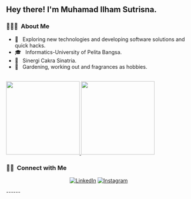 <h2> Hey there! I'm Muhamad Ilham Sutrisna.</h2>

<h3> 👨🏻‍💻 &nbsp;About Me </h3>

- 🤔 &nbsp; Exploring new technologies and developing software solutions and quick hacks.
- 🎓 &nbsp; Informatics-University of Pelita Bangsa.
- 💼 &nbsp; Sinergi Cakra Sinatria.
- 🍭 &nbsp; Gardening, working out and fragrances as hobbies.

<br/>

<a href="https://github.com/ilham1997">
  <img height="200em" src="https://github-readme-stats.vercel.app/api?username=ilham1997&theme=buefy&show_icons=true" />
  <img height="200em" src="https://github-readme-stats.vercel.app/api/top-langs/?username=ilham1997&theme=buefy&layout=compact" />
</a>

<br/>

<h3> 🤝🏻 &nbsp;Connect with Me </h3>

<p align="center">
<a href="https://www.linkedin.com/in/syedammarilyas/"><img alt="LinkedIn" src="https://img.shields.io/badge/LinkedIn-syedammarilyas-blue?style=flat-square&logo=linkedin"></a>
<a href="https://www.instagram.com/syedammarilyas/"><img alt="Instagram" src="https://img.shields.io/badge/Instagram-syedammarilyas-blue?style=flat-square&logo=instagram"></a>
</p>
------
